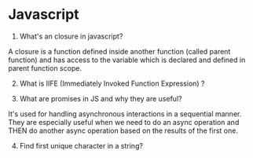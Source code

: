 # Javascript

1. What's an closure in javascript?

A closure is a function defined inside another function (called parent function) and has access to the variable which is declared and defined in parent function scope.

2. What is IIFE (Immediately Invoked Function Expression) ?

3. What are promises in JS and why they are useful?

It's used for handling asynchronous interactions in a sequential manner. They are especially useful when we need to do an async operation and THEN do another async operation based on the results of the first one.

4. Find first unique character in a string?
